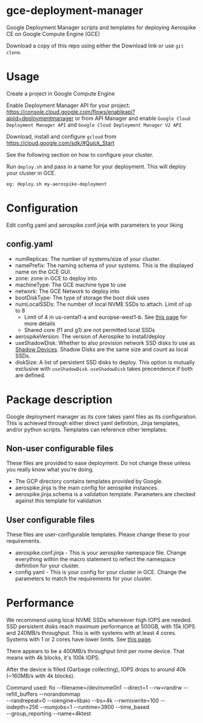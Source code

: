 # gce-deployment-manager

Google Deployment Manager scripts and templates for deploying Aerospike CE on Google Compute Engine (GCE)

Download a copy of this repo using either the Download link or use `git clone`.

# Usage

Create a project in Google Compute Engine

Enable Deployment Manager API for your project: https://console.cloud.google.com/flows/enableapi?apiid=deploymentmanager
or from API Manager and enable `Google Cloud Deployment Manager API` and `Google Cloud Deployment Manager V2 API`

Download, install and configure `gcloud` from https://cloud.google.com/sdk/#Quick_Start

See the following section on how to configure your cluster.

Run `deploy.sh` and pass in a name for your deployment. This will deploy your cluster in GCE.

    eg: deploy.sh my-aerospike-deployment

# Configuration

Edit config.yaml and aerospike.conf.jinja with parameters to your liking

## config.yaml

* numReplicas: The number of systems/size of your cluster.
* namePrefix: The naming schema of your systems. This is the displayed name on the GCE GUI.
* zone: zone in GCE to deploy into
* machineType: The GCE machine type to use
* network: The GCE Network to deploy into
* bootDiskType: The type of storage the boot disk uses
* numLocalSSDs: The number of local NVME SSDs to attach. Limit of up to 8
    * Limit of 4 in us-cental1-a and europse-west1-b. See [this page](https://cloud.google.com/compute/docs/disks/#localssds) for more details
	* Shared core (f1 and g1) are not permitted local SSDs
* aerospikeVersion: The version of Aerospike to install/deploy
* useShadowDisk: Whether to also provision network SSD disks to use as [Shadow Devices](http://www.aerospike.com/docs/deploy_guides/aws/recommendations/#shadow-device-configuration). Shadow Disks are the same size and count as local SSDs.
* diskSize: A list of persistent SSD disks to deploy. This option is mutually exclusive with `useShadowDisk`. `useShadowDisk` takes precendence if both are defined.

# Package description

Google deployment manager as its core takes yaml files as its configuration. This is achieved through either direct yaml
definition, Jinja templates, and/or python scripts. Templates can reference other templates.

## Non-user configurable files

These files are provided to ease deployment. Do not change these unless you really know what you're doing.

* The GCP directory contains templates provided by Google.
* aerospike.jinja is the main config for aerospike instances.
* aerospike.jinja.schema is a validation template. Parameters are checked against this template for validation

## User configurable files

These files are user-configurable templates. Please change these to your requirements.

* aerospike.conf.jinja - This is your aerospike namespace file. Change everything within the macro statement
to reflect the namespace definition for your cluster.
* config.yaml - This is your config for your cluster in GCE. Change the parameters to match the requirements for your cluster.

# Performance

We recommend using local NVME SSDs whereever high IOPS are needed. 
SSD persistent disks reach maximum performance at 500GB, with 15k IOPS and 240MB/s throughput. This is with systems with at least 4 cores.
Systems with 1 or 2 cores have lower limits. See [this page](https://cloud.google.com/compute/docs/disks/performance#egress_performance_cap).

There appears to be a 400MB/s throughput limit per nvme device. That means with 4k blocks, it's 100k IOPS.

After the device is filled (Garbage collecting), IOPS drops to around 40k (~160MB/s with 4k blocks).

Command used:
    fio --filename=/dev/nvme0n1 --direct=1 --rw=randrw --refill_buffers --norandommap \
	--randrepeat=0 --ioengine=libaio --bs=4k --rwmixwrite=100 --iodepth=256 --numjobs=1 --runtime=3900 --time_based \
	--group_reporting --name=4ktest
